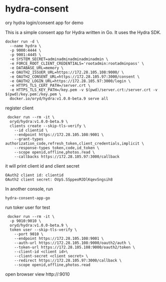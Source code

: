# hydra-consent
ory hydra login/consent app for demo

This is a simple consent app for Hydra written in Go. It uses the Hydra SDK.

```
docker run -d \
  --name hydra \
  -p 9000:4444 \
  -p 9001:4445 \
  -e SYSTEM_SECRET=adminadminadminadminadmin \
  -e FORCE_ROOT_CLIENT_CREDENTIALS='rootadmin:rootadminpass' \
  -e DATABASE_URL=memory \
  -e OAUTH2_ISSUER_URL=https://172.28.105.108:9000/ \
  -e OAUTH2_CONSENT_URL=https://172.28.105.97:3000/consent \
  -e OAUTH2_LOGIN_URL=https://172.28.105.97:3000/login \
  -e HTTPS_TLS_CERT_PATH=/server.crt \
  -e HTTPS_TLS_KEY_PATH=/key.pem -v $(pwd)/server.crt:/server.crt -v $(pwd)/key.pem:/key.pem \
  docker.io/oryd/hydra:v1.0.0-beta.9 serve all
```

register client
```
 docker run --rm -it \
  oryd/hydra:v1.0.0-beta.9 \
  clients create --skip-tls-verify \
    --id clientid \
	--endpoint https://172.28.105.108:9001 \
    --grant-types authorization_code,refresh_token,client_credentials,implicit \
    --response-types token,code,id_token \
    --scope openid,offline,photos.read \
    --callbacks https://172.28.105.97:3000/callback
```

it will print client id and client secret
```
OAuth2 client id: clientid
OAuth2 client secret: OVpS.SSppeoMJDlKqevSngsih8
```
In another console, run

```
hydra-consent-app-go
```
run toker user for test
```
 docker run --rm -it \
  -p 9010:9010 \
  oryd/hydra:v1.0.0-beta.9 \
  token user --skip-tls-verify \
    --port 9010 \
	--endpoint https://172.28.105.108:9001 \
    --auth-url https://172.28.105.108:9000/oauth2/auth \
    --token-url https://172.28.105.108:9000/oauth2/token \
    --client-id <client id>\
    --client-secret <client secret> \
	--redirect https://172.28.105.97:3000/callback \
    --scope openid,offline,photos.read
```

open browser view http://<host ip>:9010 
